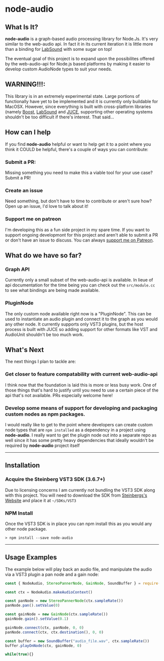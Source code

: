 # node-audio

## What Is It?
**node-audio** is a graph-based audio processing library for Node.Js. It's very similar to the web-audio api. In fact it in its current iteration it is little more than a binding for [LabSound](https://github.com/LabSound/LabSound) with some sugar on top!

The eventual goal of this project is to expand upon the possibilites offered by the web-audio-api for Node.js based platforms by making it easier to develop custom AudioNode types to suit your needs.

## WARNING!!!: 
This library is in an extremely experimental state. Large portions of functionally have yet to be implemented and it is currently only buildable for MacOSX. However, since everything is built with cross-platform libraries (namely [Boost](http://www.boost.org/), [LabSound](http://labsound.io) and [JUCE](https://www.juce.com/), supporting other operating systems shouldn't be too difficult if there's interest. That said...

## How can I help
If you find **node-audio** helpful or want to help get it to a point where you think it COULD be helpful, there's a couple of ways you can contribute:

### Submit a PR:
Missing something you need to make this a viable tool for your use case? Submit a PR! 

### Create an issue
Need something, but don't have to time to contribute or aren't sure how? Open up an issue, I'd love to talk about it!

### Support me on patreon
I'm developing this as a fun side project in my spare time. If you want to support ongoing developmont for this project and aren't able to submit a PR or don't have an issue to discuss. You can always [support me on Patreon](https://www.patreon.com/bePatron?u=8257347).

## What do we have so far?
### Graph API
Currently only a small subset of the web-audio-api is available. In lieue of api documentation for the time being you can check out the `src/module.cc` to see what bindings are being made available.

### PluginNode
The only custom node available right now is a "PluginNode". This can be used to instantiate an audio plugin and connect it to the graph as you would any other node. It currently supports only VST3 plugins, but the host process is built with JUCE so adding support for other formats like VST and AudioUnit shouldn't be too much work.

## What's Next
The next things I plan to tackle are: 

### Get closer to feature compatability with current web-audio-api
I think now that the foundation is laid this is more or less busy work. One of those things that's hard to justify until you need to use a certain piece of the api that's not available. PRs especially welcome here!

### Develop some means of support for developing and packaging custom nodes as npm packages.
I would really like to get to the point where developers can create custom node types that are `npm installed` as a dependency in a project using **node-audio**. I really want to get the plugin node out into a separate repo as well since it has some pretty heavy dependencies that ideally wouldn't be required by **node-audio** project itself

---

## Installation

### Acquire the Steinberg VST3 SDK (3.6.7+)
Due to licensing concerns I am currently not bundling the VST3 SDK along with this project. You will need to download the SDK from [Steinbergs's Website](http://www.steinberg.net/en/company/developers.html) and place it at `~/SDKs/VST3`

### NPM Install
Once the VST3 SDK is in place you can npm install this as you would any other node package.

```
> npm install --save node-audio
```
---
## Usage Examples
The example below will play back an audio file, and manipulate the audio via a VST3 plugin a pan node and a gain node:

```javascript
const { NodeAudio, StereoPannerNode, GainNode, SoundBuffer } = require('node-audio')

const ctx = NodeAudio.makeAudioContext()

const panNode = new StereoPannerNode(ctx.sampleRate())
panNode.pan().setValue(0)

const gainNode = new GainNode(ctx.sampleRate())
gainNode.gain().setValue(0.1)

gainNode.connect(ctx, panNode, 0, 0)
panNode.connect(ctx, ctx.destination(), 0, 0)

const buffer = new SoundBuffer("audio_file.wav", ctx.sampleRate())
buffer.playOnNode(ctx, gainNode, 0)

while(true){}
```
